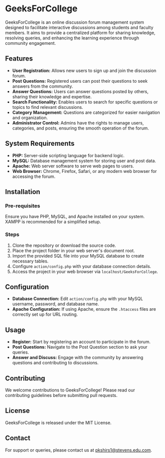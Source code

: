 # GeeksForCollege

GeeksForCollege is an online discussion forum management system designed to facilitate interactive discussions among students and faculty members. It aims to provide a centralized platform for sharing knowledge, resolving queries, and enhancing the learning experience through community engagement.

## Features

- **User Registration:** Allows new users to sign up and join the discussion forum.
- **Post Questions:** Registered users can post their questions to seek answers from the community.
- **Answer Questions:** Users can answer questions posted by others, sharing their knowledge and expertise.
- **Search Functionality:** Enables users to search for specific questions or topics to find relevant discussions.
- **Category Management:** Questions are categorized for easier navigation and organization.
- **Administrator Control:** Admins have the rights to manage users, categories, and posts, ensuring the smooth operation of the forum.

## System Requirements

- **PHP:** Server-side scripting language for backend logic.
- **MySQL:** Database management system for storing user and post data.
- **Apache:** Web server software to serve web pages to users.
- **Web Browser:** Chrome, Firefox, Safari, or any modern web browser for accessing the forum.

## Installation

### Pre-requisites

Ensure you have PHP, MySQL, and Apache installed on your system. XAMPP is recommended for a simplified setup.

### Steps

1. Clone the repository or download the source code.
2. Place the project folder in your web server's document root.
3. Import the provided SQL file into your MySQL database to create necessary tables.
4. Configure `action/config.php` with your database connection details.
5. Access the project in your web browser via `localhost/GeeksForCollege`.

## Configuration

- **Database Connection:** Edit `action/config.php` with your MySQL username, password, and database name.
- **Apache Configuration:** If using Apache, ensure the `.htaccess` files are correctly set up for URL routing.

## Usage

- **Register:** Start by registering an account to participate in the forum.
- **Post Questions:** Navigate to the Post Question section to ask your queries.
- **Answer and Discuss:** Engage with the community by answering questions and contributing to discussions.

## Contributing

We welcome contributions to GeeksForCollege! Please read our contributing guidelines before submitting pull requests.

## License

GeeksForCollege is released under the MIT License. 

## Contact

For support or queries, please contact us at [pkshirs1@stevens.edu.com](mailto:support@example.com).

